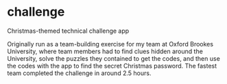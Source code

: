 # challenge
Christmas-themed technical challenge app

Originally run as a team-building exercise for my team at Oxford Brookes University,
where team members had to find clues hidden around the University, solve the puzzles they contained to get the codes,
and then use the codes with the app to find the secret Christmas password.
The fastest team completed the challenge in around 2.5 hours.
